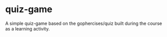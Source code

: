 # quiz-game

A simple quiz-game based on the gophercises/quiz built during the course as a learning activity.
